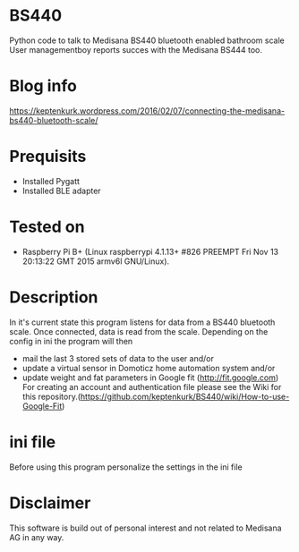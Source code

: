 # BS440
Python code to talk to Medisana BS440 bluetooth enabled bathroom scale
User managementboy reports succes with the Medisana BS444 too.

# Blog info
https://keptenkurk.wordpress.com/2016/02/07/connecting-the-medisana-bs440-bluetooth-scale/

# Prequisits
* Installed Pygatt
* Installed BLE adapter

# Tested on
* Raspberry Pi B+ (Linux raspberrypi 4.1.13+ #826 
  PREEMPT Fri Nov 13 20:13:22 GMT 2015 armv6l GNU/Linux).

# Description
In it's current state this program listens for data from a BS440 
bluetooth scale. Once connected, data is read from the scale. Depending
on the config in ini the program will then
* mail the last 3 stored sets of data to the user and/or
* update a virtual sensor in Domoticz home automation system and/or
* update weight and fat parameters in Google fit (http://fit.google.com)
  For creating an account and authentication file please see the Wiki for this
  repository.(https://github.com/keptenkurk/BS440/wiki/How-to-use-Google-Fit)

# ini file
Before using this program personalize the settings in the ini file

# Disclaimer
This software is build out of personal interest and not related to 
Medisana AG in any way.
